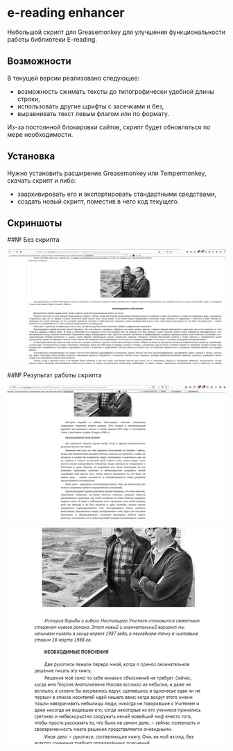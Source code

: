 ﻿e-reading enhancer
====================
Небольшой скрипт для Greasemonkey для улучшения функциональности работы библиотеки E-reading.


Возможности
-----------
В текущей версии реализовано следующее:

- возможность сжимать тексты до типографически удобной длины строки,
- использовать другие шрифты с засечками и без,
- выравнивать текст левым флагом или по формату.

Из-за постоянной блокировки сайтов, скрипт будет обновляться по мере необходимости.

Установка
---------
Нужно установить расширение Greasemonkey или Tempermonkey, скачать скрипт и либо:

- заархивировать его и экспортировать стандартными средствами,
- создать новый скрипт, поместив в него код текущего.


Скриншоты
---------

##№ Без скрипта

![](https://raw.githubusercontent.com/taviskaron/e-reading-enhancer/master/screenshots/screenshot1.jpg)

##№ Результат работы скрипта

![](https://raw.githubusercontent.com/taviskaron/e-reading-enhancer/master/screenshots/screenshot2.jpg)

![](https://raw.githubusercontent.com/taviskaron/e-reading-enhancer/master/screenshots/screenshot3.jpg)